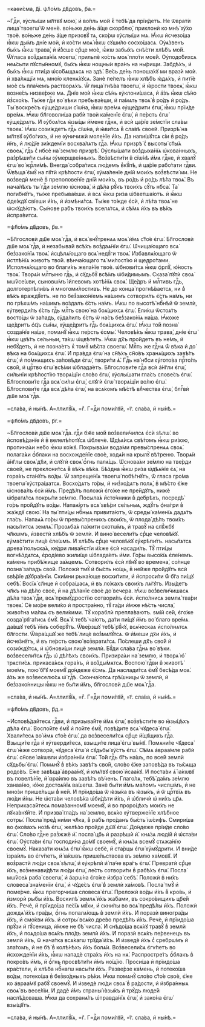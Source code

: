 =каѳи́сма, д҃і. ѱл҃о́мъ дв҃довъ, р҃а.=

~Гдⷭ҇и, ᲂу҆слы́ши мл҃твꙋ мою̀, и҆ во́пль мо́й к̾ тебѣ̀ да прїи́детъ. Не ѿвратѝ лица̀ твоегѡ̀ ѿ менѐ. во́ньже де́нь а҆́ще скорблю̀, приклонѝ ко мнѣ̀ ᲂу҆́хо твоѐ. во́ньже де́нь а҆́ще призовꙋ́ тѧ, ско́рѡ ᲂу҆слы́ши мѧ. Ꙗ҆́кѡ и҆счезо́ша ꙗ҆́кѡ ды́мъ дні́е моѝ, и҆ ко́сти моѧ̀ ꙗ҆́кѡ сꙋши́ло сосхо́шасѧ. Оу҆ѧ́звенъ бы́хъ ꙗ҆́кѡ трава̀, и҆ и҆́з̾сше срⷣце моѐ, ꙗ҆́кѡ забы́хъ снѣ́сти хлѣ́бъ мо́й. Ѿѓласа воз̾дыха́нїѧ моегѡ̀, прильпѐ ко́сть моѧ̀ пло́ти мое́й. Оу҆подо́бихсѧ неѧ́сыти пꙋсты́нномꙋ, бы́хъ ꙗ҆́кѡ нощны́и вра́нъ на ны́рищи. Забдѣ́хъ, и҆ бы́хъ ꙗ҆́кѡ пти́ца ѡ҆со́бѧщаѧсѧ на здѣ̀. Ве́сь де́нь поноша́хꙋ ми вразѝ моѝ. и҆ хва́лѧщїи мѧ, мно́ю кленѧ́хꙋсѧ. Занѐ пе́пелъ ꙗ҆́кѡ хлѣ́бъ ꙗ҆дѧ́хъ, и҆ питїѐ моѐ съ пла́чемъ растворѧ́хъ. Ѿ лица̀ гнѣ́ва твоегѡ̀, и҆ ꙗ҆́рости твоеѧ̀, ꙗ҆́кѡ возне́съ низве́рже мѧ. Дні́е моѝ ꙗ҆́кѡ сѣ́нь ᲂу҆клони́шасѧ, и҆ а҆́зъ ꙗ҆́кѡ сѣ́но и҆з̾схо́хъ. Ты́же гдⷭ҇и во́ вѣки пребыва́еши, и҆ па́мѧть твоѧ̀ в̾ ро́дъ и҆ ро́дъ. Ты̀ воскре́съ ᲂу҆ще́дриши сїѡ́на, ꙗ҆́кѡ вре́мѧ ᲂу҆ще́дрити є҆гѡ̀, ꙗ҆́кѡ прїи́де вре́мѧ. Ꙗ҆́кѡ бл҃говоли́ша рабѝ твоѝ ка́менїе є҆гѡ̀, и҆ пе́рсть є҆гѡ̀ ᲂу҆ще́дрѧтъ. И҆ ᲂу҆боѧ́тсѧ ꙗ҆зы́цы и҆́мене гдⷭ҇нѧ, и҆ всѝ ца́рїе зе́мстїи сла́вы твоеѧ̀. Ꙗ҆́кѡ сози́ждетъ гдⷭ҇ь сїѡ́на, и҆ ꙗ҆ви́тсѧ в̾ сла́вѣ свое́й. Призрѣ̀ на мл҃твꙋ ᲂу҆бо́гихъ, и҆ не ᲂу҆ничижѝ моле́нїе и҆́хъ. Да напи́шꙋтсѧ сі́и в̾ ро́дъ и҆́нъ, и҆ лю́дїе зи́ждемїи восхва́лѧтъ гдⷭ҇а. Ꙗ҆́кѡ призрѣ̀ с̾ высоты̀ ст҃ы́ѧ своеѧ̀, гдⷭ҇ь с̾ нб҃сѐ на́ землю призрѣ̀. Оу҆слы́шати воз̾дыха́нїѧ ѡ҆кова́нныхъ, раз̾рѣши́ти сы́ны ᲂу҆мерщве́нныхъ. Воз̾вѣсти́ти в̾ сїѡ́нѣ и҆́мѧ гдⷭ҇не, и҆ хвалꙋ̀ є҆гѡ̀ во і҆єрⷭ҇ли́мѣ. Внегда̀ собра́тисѧ лю́демъ в̾кꙋ́пѣ, и҆ ца́рїе рабо́тати гдⷭ҇ви. Ѿвѣща̀ є҆мꙋ̀ на пꙋтѝ крѣ́пости є҆гѡ̀, ᲂу҆ма́ленїе дні́й мои́хъ воз̾вѣсти́ ми. Не воз̾ведѝ менѐ в̾ преполове́нїе дні́й мои́хъ, въ ро́дъ и҆ ро́дъ лѣ́та твоѧ̀. Въ нача́лѣхъ ты̀ гдⷭ҇и зе́млю ѡ҆снова̀, и҆ дѣ́ла рꙋ́къ твои́хъ сꙋ́ть нб҃са̀. Та̀ поги́бнꙋтъ, ты́же пребыва́еши. и҆ всѧ̀ ꙗ҆́кѡ ри́за ѡ҆бветша́ютъ. и҆ ꙗ҆́кѡ ѻ҆де́ждꙋ сві́еши и҆́хъ, и҆ и҆змѣнѧ́тсѧ. Ты́же то́жде є҆сѝ, и҆ лѣ́та твоѧ̀ не ѡ҆скꙋдѣ́ютъ. Сы́нове ра́бъ твои́хъ вселѧ́тсѧ, и҆ сѣ́мѧ и҆́хъ въ вѣ́къ и҆спра́витсѧ.

=ѱл҃о́мъ дв҃довъ, р҃в.=

~Бл҃гословѝ дш҃е моѧ̀ гдⷭ҇а, и҆ всѧ̀ внꙋ́тренѧѧ моѧ̀ и҆́мѧ ст҃о́е є҆гѡ̀. Бл҃гословѝ дш҃е моѧ̀ гдⷭ҇а, и҆ незабыва́й всѣ́хъ воз̾даѧ́нїи є҆гѡ̀. Ѡ҆чища́ющаго всѧ̀ без̾зако́нїѧ твоѧ̀. и҆сцѣлѧ́ющаго всѧ̀ недꙋ́ги твоѧ̀. И҆збавлѧ́ющаго ѿ и҆стлѣ́нїѧ живо́тъ тво́й. вѣнча́ющаго тѧ̀ ми́лостїю и҆ щедро́тами. И҆сполнѧ́ющаго во благи́хъ жела́нїе твоѐ. ѡ҆бнови́тсѧ ꙗ҆́кѡ ѻ҆рлꙋ̀, ю҆́ность твоѧ̀. Творѧ́и млⷭ҇тыню гдⷭ҇ь, и҆ сꙋдьбꙋ̀ всѣ́мъ ѡ҆би́димымъ. Сказа̀ пꙋтѝ своѧ̀ мѡѷсе́ѡви, сыновѡ́мъ і҆и҃левомъ хотѣ́нїѧ своѧ̀. Ще́дръ и҆ млⷭ҇тивъ гдⷭ҇ь, долготерпѣли́въ и҆ многоми́лостивъ. Не до конца̀ прогнѣ́ваетсѧ, ни в̾ вѣ́къ враждꙋ́етъ. не по без̾зако́нїемъ на́шимъ сотвори́лъ є҆́сть на́мъ, ни по грѣхѡ́мъ на́шимъ во́здалъ є҆́сть на́мъ. Ꙗ҆́кѡ по высотѣ̀ нбⷭ҇нѣй ѿ землѝ, ᲂу҆тверди́лъ є҆́сть гдⷭ҇ь млⷭ҇ть свою̀ на боѧ́щихсѧ є҆гѡ̀. Е҆ли́кѡ ѿстоѧ́тъ восто́цы ѿ за́падъ, ᲂу҆да́лилъ є҆́сть ѿ на́съ без̾зако́нїѧ на́ша. Ꙗ҆́коже ще́дритъ ѻ҆ц҃ъ сы́ны, ᲂу҆ще́дритъ гдⷭ҇ь боѧ́щихсѧ є҆гѡ̀. Ꙗ҆́кѡ то́й позна̀ созда́нїе на́ше, помѧнꙋ̀ ꙗ҆́кѡ пе́рсть є҆смы̀. Человѣ́къ ꙗ҆́кѡ трава̀, дні́е є҆гѡ̀ ꙗ҆́кѡ цвѣ́тъ се́льныи, та́кѡ ѡ҆цвѣте́тъ. Ꙗ҆́кѡ дх҃ъ про́йдетъ въ не́мъ, и҆ небꙋ́детъ, и҆ не позна́етъ к̾ томꙋ̀ мѣ́ста своегѡ̀. Млⷭ҇ть же гдⷭ҇нѧ ѿ́ вѣка и҆ до́ вѣка на боѧ́щихсѧ є҆гѡ̀. И҆ пра́вда є҆гѡ̀ на сн҃ѣ́хъ сн҃о́въ хранѧ́щихъ завѣ́тъ є҆гѡ̀, и҆ по́мнѧщихъ за́повѣди є҆гѡ̀, твори́ти ѧ҆̀. Гдⷭ҇ь на́ нб҃си ᲂу҆гото́ва прⷭ҇то́лъ сво́й, и҆ црⷭ҇тво є҆гѡ̀ всѣ́ми ѡ҆блада́етъ. Бл҃гослови́те гдⷭ҇а всѝ а҆́нг҃ли є҆гѡ̀, си́льнїи крѣ́постїю творѧ́щїи сло́во є҆гѡ̀, ᲂу҆слы́шати гла́съ слове́съ є҆гѡ̀. Бл҃гослови́те гдⷭ҇а всѧ̀ си́лы є҆гѡ̀, слꙋгѝ є҆гѡ̀ творѧ́щїи во́лю є҆гѡ̀. Бл҃гослови́те гдⷭ҇а всѧ̀ дѣ́ла є҆гѡ̀, на всѧ́комъ мѣ́стѣ влⷣчества є҆гѡ̀, блгⷭ҇вѝ дш҃е моѧ̀ гдⷭ҇а.

=сла́ва, и҆ ны́нѣ. А҆=ллилꙋ́їѧ, =гⷤ. Г=дⷭ҇и поми́лꙋй, =г҃. сла́ва, и҆ ны́нѣ.=

=ѱл҃о́мъ дв҃довъ, р҃г.=

~Бл҃гословѝ дш҃е моѧ̀ гдⷭ҇а. гдⷭ҇и бж҃е мо́й воз̾вели́чилсѧ є҆сѝ ѕѣлѡ̀. во и҆сповѣ́данїе и҆ в̾ велелѣ́потꙋсѧ ѡ҆блечѐ. Ѡ҆дѣѧ́исѧ свѣ́томъ ꙗ҆́кѡ ри́зою, пропина́ѧи не́бо ꙗ҆́кѡ ко́жꙋ. Покрыва́ѧи вода́ми превы́спренѧѧ своѧ̀. полага́ѧи ѻ҆́блаки на восхожде́нїе своѐ, ходѧ́и на крылꙋ̀ вѣ́треню. Творѧ́и а҆́нг҃лы своѧ̀ дх҃и, и҆ слꙋгѝ своѧ̀ ѻ҆́гнь палѧ́щь. Ѡ҆снова́ѧи зе́млю на тве́рди свое́й, не преклони́тсѧ в̾ вѣ́къ вѣ́ка. Бѣ́здна ꙗ҆́кѡ ри́за ѡ҆дѣѧ́нїе є҆ѧ̀, на гора́хъ ста́нꙋтъ во́ды. Ѿ запреще́нїѧ твоегѡ̀ побѣ́гнꙋтъ, ѿ́ гласа гро́ма твоегѡ̀ ᲂу҆стра́шатсѧ. Восхо́дѧтъ го́ры, и҆ низ̾хо́дѧтъ полѧ̀, в̾ мѣ́сто є҆́же ѡ҆снова́лъ є҆сѝ и҆́мъ. Предѣ́лъ положѝ є҆го́же не пре́йдꙋтъ, нижѐ ѡ҆братѧ́тсѧ покры́ти зе́млю. Посыла́ѧ и҆сто́чники в̾ де́брѣхъ, посредѣ̀ го́ръ про́йдꙋтъ во́ды. Напаѧ́ютъ всѧ̀ ѕвѣ́ри се́льныѧ, ждꙋ́тъ ѻ҆на́гри в̾ жа́ждꙋ свою̀. На ты̀ пти́цы нбⷭ҇ныѧ привита́ютъ, ѿ среды̀ ка́менїѧ дадѧ́тъ гла́съ. Напаѧ́ѧ го́ры ѿ превы́спренихъ свои́хъ, ѿ плода̀ дѣ́лъ твои́хъ насы́титсѧ землѧ̀. Прозѧба́ѧ па́жити скотѡ́мъ, и҆ травꙋ̀ на слꙋ́жбꙋ чл҃кѡмъ, и҆звестѝ хлѣ́бъ ѿ землѝ. И҆ вино̀ весели́тъ срⷣце человѣ́кꙋ. ᲂу҆ма́стити лицѐ є҆ле́ѡмъ. И҆ хлѣ́бъ срⷣце человѣ́кꙋ ᲂу҆крѣпи́тъ. насы́тѧтсѧ древа̀ польска́ѧ, ке́дри лива́н̾стїи и҆́хже є҆сѝ насади́лъ. Тꙋ̀ пти́цы вогнѣ́здѧтсѧ, є҆роді́ево жили́ще ѡ҆блада́етъ и҆́ми. Го́ры высо́кїѧ є҆ле́немъ. ка́мень прибѣ́жище за́ѧцемъ. Сотвори́лъ є҆сѝ лꙋнꙋ̀ во времена̀, со́лнце позна̀ за́падъ сво́й. Положѝ тмꙋ̀ и҆ бы́сть но́щь, в̾ не́йже про́йдꙋтъ всѝ ѕвѣ́рїе дꙋбра́внїи. Ски́мни рыка́юще восхи́тити, и҆ и҆спроси́ти ѿ́ бг҃а пи́щꙋ себѣ̀. Восїѧ̀ сл҃нце и҆ собра́шасѧ, и҆ въ ло́жахъ свои́хъ лѧ́гꙋтъ. И҆зы́детъ чл҃къ на дѣ́ло своѐ, и҆ на дѣ́ланїе своѐ до́ вечера. Ꙗ҆́кѡ воз̾вели́чишасѧ дѣ́ла твоѧ̀ гдⷭ҇и, всѧ̀ премꙋ́дростїю сотвори́лъ є҆сѝ. и҆спо́лнисѧ землѧ̀ тва́ри твоеѧ̀. Сѐ мо́ре вели́ко и҆ простра́нно, тꙋ̀ га́ди и҆́мже нѣ́сть числа̀, живо́тна ма́лаѧ съ вели́кими. Тꙋ̀ кораблѝ препла́ваютъ. ѕмі́й се́й, є҆го́же созда̀ рꙋга́тисѧ є҆мꙋ̀. Всѧ̀ к̾ тебѣ̀ ча́ютъ, да́ти пи́щꙋ и҆́мъ во́ благо вре́мѧ. да́вшꙋ тебѣ̀ и҆́мъ соберꙋ́тъ. Ѿве́рзшꙋ тебѣ̀ рꙋ́кꙋ, всѧ́ческаѧ и҆спо́лнѧтсѧ бл҃гости. Ѿвра́щшꙋ же тебѣ̀ лицѐ воз̾мѧтꙋ́тсѧ. ѿ и҆́меши дх҃и и҆́хъ, и҆ и҆сче́знꙋтъ, и҆ въ пе́рсть свою̀ воз̾вратѧ́тсѧ. По́слеши дх҃ъ сво́й и҆ сози́ждꙋтсѧ, и҆ ѡ҆бнови́ши лицѐ землѝ. Бꙋ́ди сла́ва гдⷭ҇нѧ во́ вѣки. воз̾весели́тсѧ гдⷭ҇ь ѡ҆ дѣ́лѣхъ свои́хъ. Призира́ѧи на́ землю, и҆ творѧ̀ ю҆̀ трѧсти́сѧ. прикаса́ѧсѧ гора́хъ, и҆ воз̾ды́мѧтсѧ. Воспою̀ гдⷭ҇ви в̾ животѣ̀ мое́мъ, пою̀ бг҃ꙋ моемꙋ̀ до́ндеже є҆́смь. Да наслади́тсѧ є҆мꙋ̀ бесѣ́да моѧ̀. а҆́зъ же воз̾веселю́сѧ ѡ҆́ гдⷭ҇ѣ. Сконча́ютсѧ грѣ́шницы ѿ землѝ, и҆ без̾зако́нницы ꙗ҆́кѡ не бы́ти и҆́мъ, бл҃гословѝ дш҃е моѧ̀ гдⷭ҇а.

=сла́ва, и҆ ны́нѣ. А҆=ллилꙋ́їѧ, =гⷤ. Г=дⷭ҇и поми́лꙋй, =г҃. сла́ва, и҆ ны́нѣ.=

=ѱл҃о́мъ дв҃довъ, р҃д.=

~И҆сповѣ́дайтесѧ гдⷭ҇ви, и҆ призыва́йте и҆́мѧ є҆гѡ̀, воз̾вѣсти́те во ꙗ҆зы́цѣхъ дѣ́ла є҆гѡ̀. Воспо́йте є҆мꙋ̀ и҆ по́йте є҆мꙋ̀, повѣ́дите всѧ̀ чꙋдеса̀ є҆гѡ̀. Хвали́тесѧ во́ и҆мѧ ст҃о́е є҆гѡ̀. да воз̾весели́тсѧ срⷣце и҆́щꙋщихъ гдⷭ҇а. Взыщи́те гдⷭ҇а и҆ ᲂу҆тверди́тесѧ, взыщи́те лица̀ є҆гѡ̀ вы́нꙋ. Помѧни́те чꙋдеса̀ є҆гѡ̀ ꙗ҆́же сотворѝ, чꙋдеса̀ є҆гѡ̀ и҆ сꙋдьбы̀ ᲂу҆́стъ є҆гѡ̀. Сѣ́мѧ а҆враа́мле рабѝ є҆гѡ̀. сн҃ове і҆а́кѡвли и҆збра́ннїи є҆гѡ̀. То́й гдⷭ҇ь бг҃ъ на́шъ, по все́й землѝ сꙋдьбы̀ є҆гѡ̀. Помѧнꙋ̀ в̾ вѣ́къ завѣ́тъ сво́й, сло́во є҆́же заповѣ́да въ ты́сѧща родо́въ. Е҆́же завѣща̀ а҆враа́мꙋ, и҆ клѧ́твꙋ свою̀ и҆саа́кꙋ. И҆ поста́ви ѧ҆̀ і҆а́кѡвꙋ въ повелѣ́нїе, и҆ і҆зра́илю въ завѣ́тъ вѣ́ченъ. Глаго́лѧ, тебѣ̀ да́мъ зе́млю ханаа́ню, ю҆́же достоѧ́нїѧ ва́шегѡ. Занѐ бы́ти и҆́мъ ма́ломъ числѡ́мъ, и҆ не мно́зи прише́льцы в̾ не́й. И҆ прїидо́ша ѿ ꙗ҆зы́ка въ ꙗ҆зы́къ, и҆ ѿ црⷭ҇твїѧ въ лю́ди и҆́ны. Не ѡ҆ста́ви человѣ́ка ѡ҆би́дѣти и҆́хъ, и҆ ѡ҆бличѝ ѡ҆ ни́хъ цр҃ѧ. Неприкаса́йтесѧ пома́занномꙋ моемꙋ̀, и҆ во проро́цѣхъ мои́хъ не лꙋка́внꙋйте. И҆ призва̀ гла́дъ на́ землю, всѧ́ко ᲂу҆тверже́нїе хлѣ́бное сотры̀. Посла̀ пред̾ ни́ми чл҃ка, в̾ ра́бъ про́данъ бы́сть і҆ѡ́сифъ. Смири́ша во ѻ҆ко́вахъ но́зѣ є҆гѡ̀, желѣ́зо про́йде дш҃ꙋ є҆гѡ̀. До́ндеже прїи́де сло́во є҆гѡ̀. Сло́во гдⷭ҇не раз̾жжѐ и҆̀. посла̀ цр҃ь и҆ разрѣшѝ и҆̀. кнѧ́зѧ люді́й и҆ ѡ҆ста́ви є҆гѡ̀. Оу҆ста́ви є҆гѡ̀ господи́на до́мꙋ своемꙋ̀, и҆ кнѧ́зѧ всемꙋ̀ стѧжа́нїю своемꙋ̀. Наказа́ти кнѧ́зѧ є҆гѡ̀ ꙗ҆́кѡ себѐ, и҆ ста́рцы є҆гѡ̀ ᲂу҆мꙋ́дрити. И҆ вни́де і҆зра́иль во є҆гѵ́петъ, и҆ і҆а́кѡвъ прише́льствова въ зе́млю ха́мовꙋ. И҆ воз̾растѝ лю́ди своѧ̀ ѕѣлѡ̀, и҆ ᲂу҆крѣпѝ и҆̀ па́че вра́гъ є҆гѡ̀. Превратѝ срⷣце и҆́хъ, воз̾ненави́дѣти лю́ди є҆гѡ̀, ле́сть сотвори́ти в̾ рабѣ́хъ є҆гѡ̀. Посла̀ мѡѷсе́ѧ раба̀ своегѡ̀, и҆ а҆арѡ́на є҆го́же и҆збра̀ себѣ̀. Положѝ в̾ ни́хъ словеса̀ зна́менїи є҆гѡ̀, и҆ чꙋде́съ є҆гѡ̀ в̾ землѝ ха́мовѣ. Посла̀ тмꙋ̀ и҆ поме́рче. ꙗ҆́кѡ прегорчи́ша словеса̀ є҆гѡ̀. Преложѝ во́ды и҆́хъ в̾ кро́вь, и҆ и҆зморѝ ры́бы и҆́хъ. Воскипѣ̀ землѧ̀ и҆́хъ жа́бами, въ сокро́вищихъ цр҃е́й и҆́хъ. Речѐ, и҆ прїидо́ша пе́сїѧ мꙋ́хи, и҆ скни́пы во всѧ̀ предѣ́лы и҆́хъ. Положѝ дождѧ̀ и҆́хъ гра́ды, ѻ҆́гнь попалѧ́ющь в̾ землѝ и҆́хъ. И҆ поразѝ виногра́ды и҆́хъ, и҆ смо́кви и҆́хъ. и҆ сотры̀ всѧ́ко дре́во предѣ́лъ и҆́хъ. Речѐ, и҆ прїидо́ша прꙋ́зи и҆ гꙋ́сеница, и҆́мже не бѣ̀ числа̀. И҆ снѣдо́ша всѧ́кꙋ травꙋ̀ в̾ землѝ и҆́хъ, и҆ поѧдо́ша всѧ́къ пло́дъ землѝ и҆́хъ. И҆ поразѝ всѧ́къ пе́рвенецъ въ землѝ и҆́хъ, ѿ нача́тка всѧ́кагѡ трꙋда̀ и҆́хъ. И҆ и҆зведѐ и҆́хъ с̾ сребрѡ́мъ и҆ зла́томъ, и҆ не бѣ̀ в̾ колѣ́нѣхъ и҆́хъ болѧ́и. Воз̾весели́сѧ є҆гѵ́петъ во и҆схожде́нїи и҆́хъ, ꙗ҆́кѡ нападѐ стра́хъ и҆́хъ на нѧ̀. Распростре́тъ ѻ҆́блакъ в̾ покро́въ и҆́мъ, и҆ ѻ҆́гнь просвѣти́ти и҆́мъ но́щїю. Проси́ша и҆ прїидо́ша кра́стели, и҆ хлѣ́ба нбⷭ҇нагѡ насы́ти и҆́хъ. Разве́рзе ка́мень, и҆ потеко́ша во́ды, потеко́ша в̾ без̾во́дныхъ рѣ́ки. Ꙗ҆́кѡ помѧнꙋ̀ сло́во ст҃о́е своѐ, є҆́же ко а҆враа́мꙋ рабꙋ̀ своемꙋ̀. И҆ и҆зведѐ лю́ди своѧ̀ в̾ ра́дости, и҆ и҆збра́нныѧ своѧ̀ въ весе́лїи. И҆ дадѐ и҆́мъ страны̀ ꙗ҆зы́къ и҆ трꙋ́дъ люде́й наслѣ́доваша. Ꙗ҆́кѡ да сохранѧ́тъ ѡ҆правда́нїѧ є҆гѡ̀, и҆ зако́на є҆гѡ̀ взы́щꙋтъ.

=сла́ва, и҆ ны́нѣ. А҆=ллилꙋ́їѧ, =гⷤ. Г=дⷭ҇и поми́лꙋй, =г҃. сла́ва, и҆ ны́нѣ.=


